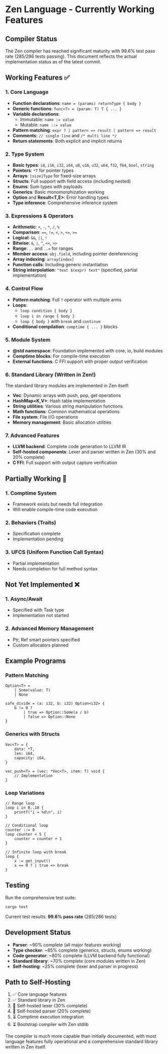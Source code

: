 # Zen Language - Currently Working Features

## Compiler Status
The Zen compiler has reached significant maturity with 99.6% test pass rate (285/286 tests passing). This document reflects the actual implementation status as of the latest commit.

## Working Features ✅

### 1. Core Language
- **Function declarations**: `name = (params) returnType { body }`
- **Generic functions**: `func<T> = (param: T) T { ... }`
- **Variable declarations**:
  - Immutable: `name := value`
  - Mutable: `name ::= value`
- **Pattern matching**: `expr ? | pattern => result | pattern => result`
- **Comments**: `// single line` and `/* multi line */`
- **Return statements**: Both explicit and implicit returns

### 2. Type System
- **Basic types**: `i8`, `i16`, `i32`, `i64`, `u8`, `u16`, `u32`, `u64`, `f32`, `f64`, `bool`, `string`
- **Pointers**: `*T` for pointer types
- **Arrays**: `[size]Type` for fixed-size arrays
- **Structs**: Full support with field access (including nested)
- **Enums**: Sum types with payloads
- **Generics**: Basic monomorphization working
- **Option<T>** and **Result<T,E>**: Error handling types
- **Type inference**: Comprehensive inference system

### 3. Expressions & Operators
- **Arithmetic**: `+`, `-`, `*`, `/`, `%`
- **Comparison**: `==`, `!=`, `<`, `>`, `<=`, `>=`
- **Logical**: `&&`, `||`, `!`
- **Bitwise**: `&`, `|`, `^`, `<<`, `>>`
- **Range**: `..` and `..=` for ranges
- **Member access**: `obj.field`, including pointer dereferencing
- **Array indexing**: `array[index]`
- **Function calls**: Including generic instantiation
- **String interpolation**: `"text $(expr) text"` (specified, partial implementation)

### 4. Control Flow
- **Pattern matching**: Full `?` operator with multiple arms
- **Loops**: 
  - `loop condition { body }`
  - `loop i in range { body }`
  - `loop { body }` with `break` and `continue`
- **Conditional compilation**: `comptime { ... }` blocks

### 5. Module System
- **@std namespace**: Foundation implemented with core, io, build modules
- **Comptime blocks**: For compile-time execution
- **External functions**: C FFI support with proper output verification

### 6. Standard Library (Written in Zen!)
The standard library modules are implemented in Zen itself:
- **Vec<T>**: Dynamic arrays with push, pop, get operations
- **HashMap<K,V>**: Hash table implementation
- **String utilities**: Various string manipulation functions
- **Math functions**: Common mathematical operations
- **File system**: File I/O operations
- **Memory management**: Basic allocation utilities

### 7. Advanced Features
- **LLVM backend**: Complete code generation to LLVM IR
- **Self-hosted components**: Lexer and parser written in Zen (30% and 20% complete)
- **C FFI**: Full support with output capture verification

## Partially Working 🚧

### 1. Comptime System
- Framework exists but needs full integration
- Will enable compile-time code execution

### 2. Behaviors (Traits)
- Specification complete
- Implementation pending

### 3. UFCS (Uniform Function Call Syntax)
- Partial implementation
- Needs completion for full method syntax

## Not Yet Implemented ❌

### 1. Async/Await
- Specified with Task<T> type
- Implementation not started

### 2. Advanced Memory Management
- Ptr<T>, Ref<T> smart pointers specified
- Custom allocators planned

## Example Programs

### Pattern Matching
```zen
Option<T> = 
    | Some(value: T)
    | None

safe_divide = (a: i32, b: i32) Option<i32> {
    b != 0 ? 
        | true => Option::Some(a / b)
        | false => Option::None
}
```

### Generics with Structs
```zen
Vec<T> = {
    data: *T,
    len: i64,
    capacity: i64,
}

vec_push<T> = (vec: *Vec<T>, item: T) void {
    // Implementation
}
```

### Loop Variations
```zen
// Range loop
loop i in 0..10 {
    printf("i = %d\n", i)
}

// Conditional loop
counter ::= 0
loop counter < 5 {
    counter = counter + 1
}

// Infinite loop with break
loop {
    x := get_input()
    x == 0 ? | true => break
}
```

## Testing
Run the comprehensive test suite:
```bash
cargo test
```

Current test results: **99.6% pass rate** (285/286 tests)

## Development Status
- **Parser**: ~90% complete (all major features working)
- **Type checker**: ~85% complete (generics, structs, enums working)
- **Code generator**: ~80% complete (LLVM backend fully functional)
- **Standard library**: ~70% complete (core modules written in Zen)
- **Self-hosting**: ~25% complete (lexer and parser in progress)

## Path to Self-Hosting
1. ✅ Core language features
2. ✅ Standard library in Zen
3. 🚧 Self-hosted lexer (30% complete)
4. 🚧 Self-hosted parser (20% complete)
5. ⏳ Comptime execution integration
6. ⏳ Bootstrap compiler with Zen stdlib

The compiler is much more capable than initially documented, with most language features fully operational and a comprehensive standard library written in Zen itself.